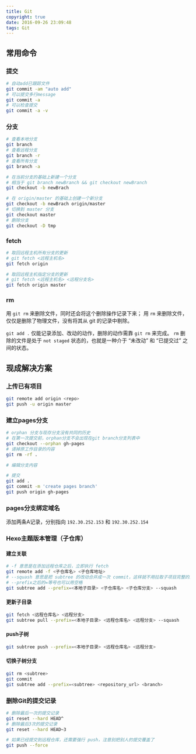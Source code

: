 ```yaml
---
title: Git
copyright: true
date: 2016-09-26 23:09:48
tags: Git
---
```


## 常用命令

### 提交
```bash
# 自动add已跟踪文件
git commit -am "auto add"
# 可以提交多行message
git commit -a
# 可以检查提交
git commit -a -v
```

### 分支
```bash
# 查看本地分支
git branch
# 查看远程分支
git branch -r
# 查看所有分支
git branch -a

# 在当前分支的基础上新建一个分支
# 相当于 git branch newBranch && git checkout newBranch
git checkout -b newBrach

# 在 origin/master 的基础上创建一个新分支
git checkout -b newBrach origin/master
# 切换到 master 分支
git checkout master
# 删除分支
git checkout -D tmp
```

### fetch
```bash
# 取回远程主机所有分支的更新
# git fetch <远程主机名>
git fetch origin

# 取回远程主机指定分支的更新
# git fetch <远程主机名> <远程分支名>
git fetch origin master
```

### rm
用 `git rm` 来删除文件，同时还会将这个删除操作记录下来；
用 `rm` 来删除文件，仅仅是删除了物理文件，没有将其从 git 的记录中剔除。

`git add .` 仅能记录添加、改动的动作，删除的动作需靠 `git rm` 来完成。
`rm` 删除的文件是处于 `not staged` 状态的，也就是一种介于 “未改动” 和 “已提交过” 之间的状态。

## 现成解决方案

### 上传已有项目
```bash
git remote add origin <repo>
git push -u origin master
```

### 建立pages分支
```bash
# orphan 分支与现存分支没有共同的历史
# 在第一次提交前，orphan分支不会出现在git branch分支列表中
git checkout --orphan gh-pages
# 请掉原工作目录的内容
git rm -rf .

# 编辑分支内容

# 提交
git add .
git commit -m 'create pages branch'
git push origin gh-pages
```

### pages分支绑定域名
添加两条A记录，分别指向 `192.30.252.153` 和 `192.30.252.154`

### Hexo主题版本管理（子仓库）

#### 建立关联
```bash
# -f 意思是在添加远程仓库之后，立即执行 fetch
git remote add -f <子仓库名> <子仓库地址>
# --squash 意思是把 subtree 的改动合并成一次 commit，这样就不用拉取子项目完整的历史记录
# --prefix之后的=等号也可以用空格
git subtree add --prefix=<本地子目录> <子仓库名> <子仓库分支> --squash
```

#### 更新子目录
```bash
git fetch <远程仓库名> <远程分支>
git subtree pull --prefix=<本地子目录> <远程仓库名> <远程分支> --squash
```

#### push子树
```bash
git subtree push --prefix=<本地子目录> <远程仓库名> <远程分支>
```

#### 切换子树分支
```bash
git rm <subtree>
git commit
git subtree add --prefix=<subtree> <repository_url> <branch>
```

### 删除Git的提交记录
```bash
# 删除最后一次的提交记录
git reset --hard HEAD^
# 删除最后3次的提交记录
git reset --hard HEAD~3

# 如果已经提交到远程仓库，还需要强行 push，注意别把别人的提交覆盖了
git push --force
```
